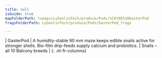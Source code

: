 ```yaml
---
title: null
isGuide: true
mapFolderPath: tsmaps/LuSenlinTech/produce/Pods/%CE%9E%20GasterPod
fragsFolderPath: LuSenlinTech/produce/Pods/GasterPod_frags

---
```



<!-- tsGuideRenderComment {"guide":{"id":"xDhIw706D","path":"LuSenlinTech/produce/Pods","fragmentFolderPath":"LuSenlinTech/produce/Pods/GasterPod_frags"},"fragment":{"id":"xDhIw706D","topLevelMapKey":"wkNV3B00J5","mapKeyChain":"wkNV3B00J5","guideID":"xDhIw70rr","guidePath":"c:/GitHub/MuddySpud/MuddySpud.github.io/tsmaps/LuSenlinTech/produce/Pods/GasterPod.tspod","chartKey":"wkNV3B00J5","isLeaf":false,"options":[{"id":"xDhIwI1fX","option":"GasterPod details","order":1,"isAncillary":true}]}} -->

| GasterPod | A humidity-stable 90 mm maze keeps edible snails active for stronger shells. Bio-film drip-feeds supply calcium and probiotics. | Snails – all 10 Balcony breeds |
{: .nt-fr-columns}
